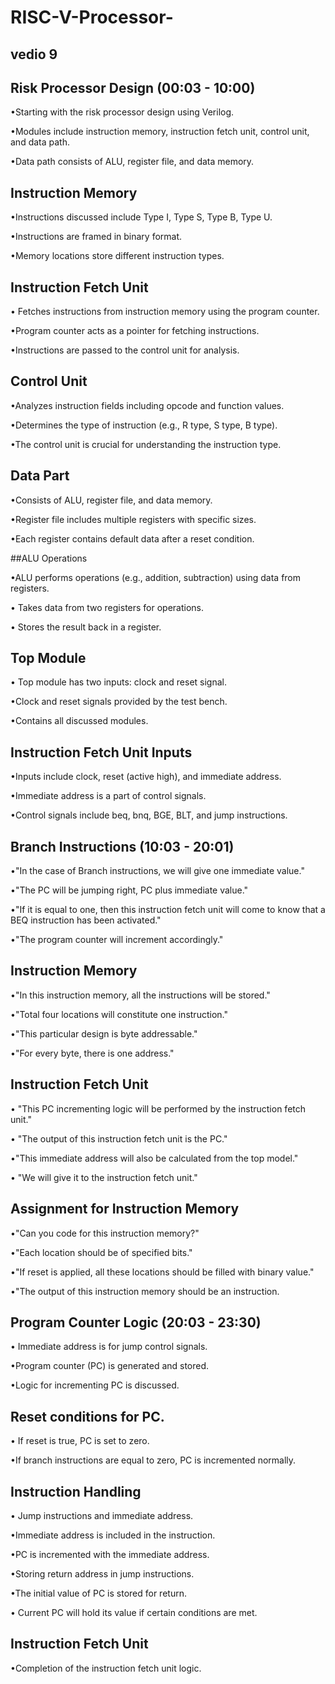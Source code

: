 # RISC-V-Processor-

## vedio 9

## Risk Processor Design (00:03 - 10:00)

•Starting with the risk processor design using Verilog.


   •Modules include instruction            memory, instruction fetch unit,        control unit, and data path.



  •Data path consists of ALU, register    file, and data memory.

## Instruction Memory


 •Instructions discussed include         Type I, Type S, Type B, Type U.


   •Instructions are framed in binary      format.

  •Memory locations store different       instruction types.

## Instruction Fetch Unit
 
  
• Fetches instructions from              instruction memory using the           program counter.


   •Program counter acts as a pointer      for fetching instructions.

•Instructions are passed to the control unit for analysis.

## Control Unit


•Analyzes instruction fields including  opcode and function values.


   •Determines the type of instruction     (e.g., R type, S type, B type).

•The control unit is crucial for        understanding the instruction type.

## Data Part

•Consists of ALU, register file, and    data memory.



  •Register file includes multiple         registers with specific sizes.

 
 •Each register contains default data    after a reset condition.


##ALU Operations


•ALU performs operations (e.g.,         addition, subtraction) using data      from  registers.


   • Takes data from two registers for      operations.

• Stores the result back in a register.


## Top Module

• Top module has two inputs: clock and   reset signal.


  •Clock and reset signals provided by     the test bench.

   •Contains all discussed modules.


## Instruction Fetch Unit Inputs

 •Inputs include clock, reset (active     high), and immediate address.


  •Immediate address is a part of          control signals.

•Control signals include beq, bnq,       BGE, BLT, and jump instructions.

## Branch Instructions (10:03 - 20:01)

 
 •"In the case of Branch instructions, we will give one immediate value."


   •"The PC will be jumping right, PC       plus immediate value."


•"If it is equal to one, then this       instruction fetch unit will come to    know that a BEQ instruction has        been activated."


 •"The program counter will increment       accordingly."


## Instruction Memory


•"In this instruction memory, all the    instructions will be stored."


   •"Total four locations will              constitute one instruction."

•"This particular design is byte          addressable."

•"For every byte, there is one           address."

## Instruction Fetch Unit

• "This PC incrementing logic will be     performed by the instruction fetch      unit."


  • "The output of this instruction         fetch unit is the PC."

•"This immediate address will also be    calculated from the top model."



• "We will give it to the instruction     fetch unit."

## Assignment for Instruction Memory


•"Can you code for this instruction       memory?"

  •"Each location should be of             specified bits."

 •"If reset is applied, all these         locations should be filled with          binary value."

  •"The output of this instruction          memory should be an instruction.

## Program Counter Logic (20:03 - 23:30)

• Immediate address is for jump          control signals.

 •Program counter (PC) is generated       and stored.
 
 
  •Logic for incrementing PC is            discussed.



## Reset conditions for PC.

• If reset is true, PC is set to zero.


•If branch instructions are equal to     zero, PC is incremented normally.

## Instruction Handling

• Jump instructions and immediate         address.


•Immediate address is included in the instruction.

 •PC is incremented with the immediate   address.

•Storing return address in jump          instructions.


•The initial value of PC is stored for return.


• Current PC will hold its value if       certain conditions are met.

## Instruction Fetch Unit



•Completion of the instruction fetch     unit logic.



